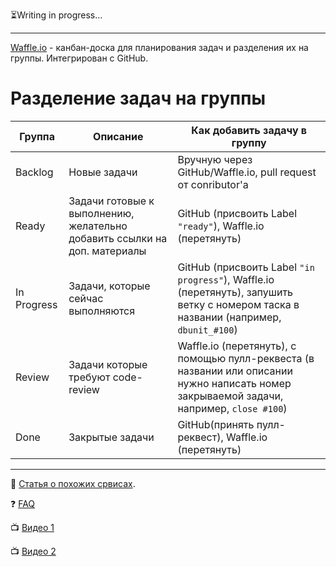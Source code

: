 :hourglass_flowing_sand:Writing in progress...

***

[Waffle.io](Waffle.io) - канбан-доска для планирования задач и разделения их на группы. Интегрирован с GitHub.
# Разделение задач на группы
| Группа  | Описание                   | Как добавить задачу в группу                 |
| ------- |----------------------------| ---------------------------------------------|
| Backlog | Новые задачи               | Вручную через GitHub/Waffle.io, pull request от conributor'а |
| Ready   | Задачи готовые к выполнению, желательно добавить ссылки на доп. материалы | GitHub (присвоить Label `"ready"`), Waffle.io (перетянуть)|
| In Progress | Задачи, которые сейчас выполняются | GitHub (присвоить Label `"in progress"`),  Waffle.io (перетянуть), запушить ветку с номером таска в названии (например, `dbunit_#100`) |
| Review  | Задачи которые требуют code-review | Waffle.io (перетянуть), с помощью пулл-реквеста (в названии или описании нужно написать номер закрываемой задачи, например, `close #100`) |
| Done    | Закрытые задачи | GitHub(принять пулл-реквест), Waffle.io (перетянуть)|
***
:newspaper: [Статья о похожих срвисах](http://vielmetti.typepad.com/vacuum/2014/11/github-based-kanban-boards-zenhub-waffle-huboard-blossom-et-al.html).

:question: [FAQ](https://github.com/waffleio/waffle.io/wiki/FAQs)

:tv: [Видео 1](https://youtu.be/yEbRaA3rYuA)

:tv: [Видео 2](https://youtu.be/vWR8WkJ735c)